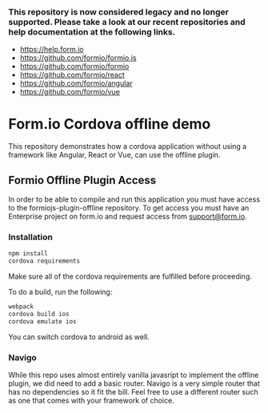 ### This repository is now considered legacy and no longer supported. Please take a look at our recent repositories and help documentation at the following links.

 - https://help.form.io
 - https://github.com/formio/formio.js
 - https://github.com/formio/formio
 - https://github.com/formio/react
 - https://github.com/formio/angular
 - https://github.com/formio/vue
 
# Form.io Cordova offline demo

This repository demonstrates how a cordova application without using a framework like Angular, React or Vue, can use the offline plugin.

## Formio Offline Plugin Access

In order to be able to compile and run this application you must have access to the formiojs-plugin-offline repository. To get access you must have an Enterprise project on form.io and request access from support@form.io.

### Installation
```bash
npm install
cordova requirements
```

Make sure all of the cordova requirements are fulfilled before proceeding.

To do a build, run the following:
```bash
webpack
cordova build ios
cordova emulate ios
```

You can switch cordova to android as well.

### Navigo
While this repo uses almost entirely vanilla javasript to implement the offline plugin, we did need to add a basic router. Navigo is a very simple router that has no dependencies so it fit the bill. Feel free to use a different router such as one that comes with your framework of choice.
